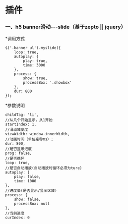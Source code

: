 # 插件
### 一、h5 banner滑动---slide（基于zepto || jquery）

*调用方式

	$('.banner ul').myslide({
		loop: true,
		autoplay: {
			play: true,
			time: 3000
		},
		process: {
			show: true,
			processBox: '.showbox'
		},
		dur: 800
	});

*参数说明

	childTag: 'li',
	//从几个开始显示，从1开始
	startIndex: 1,
	//滑动域宽度
	viewWidth: window.innerWidth,
	//动画时间（单位毫秒ms）;
	dur: 800,
	//是否显示进度
	prog: false,
	//是否循环
	loop: true,
	//是否自动播放(自动播放时循环必须为ture)
	autoplay: {
		play: false,
		time: 1000
	},
	//进度条(是否显示/显示区域)
	process: {
		show: false,
		processBox: null
	},
	//当前进度
	curIndex: 0

